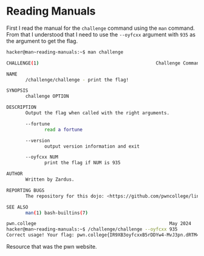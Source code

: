 # Reading Manuals
First I read the manual for the `challenge` command using the `man` command. From that I understood that I need to use the `--oyfcxx` argument with `935` as the argument to get the flag.
```bash
hacker@man~reading-manuals:~$ man challenge

CHALLENGE(1)                                           Challenge Commands                                          CHALLENGE(1)

NAME
       /challenge/challenge - print the flag!

SYNOPSIS
       challenge OPTION

DESCRIPTION
       Output the flag when called with the right arguments.

       --fortune
              read a fortune

       --version
              output version information and exit

       --oyfcxx NUM
              print the flag if NUM is 935

AUTHOR
       Written by Zardus.

REPORTING BUGS
       The repository for this dojo: <https://github.com/pwncollege/linux-luminarium/>

SEE ALSO
       man(1) bash-builtins(7)

pwn.college                                                 May 2024                                               CHALLENGE(1)
hacker@man~reading-manuals:~$ /challenge/challenge --oyfcxx 935
Correct usage! Your flag: pwn.college{IR9XB3oyfcxxB5rDDYw4-MvJ3pn.dRTM4QDL2AjN0czW}
```
Resource that was the pwn website.
